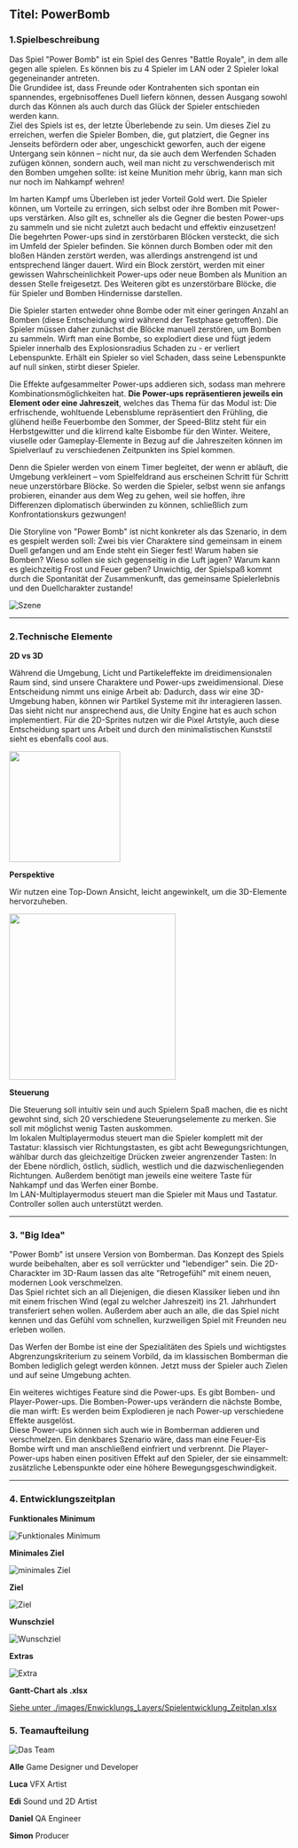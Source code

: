 ## Titel: PowerBomb

### 1.Spielbeschreibung 

Das Spiel "Power Bomb" ist ein Spiel des Genres "Battle Royale", in dem alle gegen alle spielen. Es können bis zu 4 Spieler im LAN oder 2 Spieler lokal gegeneinander antreten.  
Die Grundidee ist, dass Freunde oder Kontrahenten sich spontan ein spannendes, ergebnisoffenes Duell liefern können, dessen Ausgang sowohl durch das Können als auch durch das Glück der Spieler entschieden werden kann.  
Ziel des Spiels ist es, der letzte Überlebende zu sein. Um dieses Ziel zu erreichen, werfen die Spieler Bomben, die, gut platziert, die Gegner ins Jenseits befördern oder aber, ungeschickt geworfen, auch der eigene Untergang sein können – nicht nur, da sie auch dem Werfenden Schaden zufügen können, sondern auch, weil man nicht zu verschwenderisch mit den Bomben umgehen sollte: ist keine Munition mehr übrig, kann man sich nur noch im Nahkampf wehren! 

Im harten Kampf ums Überleben ist jeder Vorteil Gold wert. Die Spieler können, um Vorteile zu erringen, sich selbst oder ihre Bomben mit Power-ups verstärken. Also gilt es, schneller als die Gegner die besten Power-ups zu sammeln und sie nicht zuletzt auch bedacht und effektiv einzusetzen!  
Die begehrten Power-ups sind in zerstörbaren Blöcken versteckt, die sich im Umfeld der Spieler befinden. Sie können durch Bomben oder mit den bloßen Händen zerstört werden, was allerdings anstrengend ist und entsprechend länger dauert. Wird ein Block zerstört, werden mit einer gewissen Wahrscheinlichkeit Power-ups oder neue Bomben als Munition an dessen Stelle freigesetzt.
Des Weiteren gibt es unzerstörbare Blöcke, die für Spieler und Bomben Hindernisse darstellen.

Die Spieler starten entweder ohne Bombe oder mit einer geringen Anzahl an Bomben (diese Entscheidung wird während der Testphase getroffen). Die Spieler müssen daher zunächst die Blöcke manuell zerstören, um Bomben zu sammeln. 
Wirft man eine Bombe, so explodiert diese und fügt jedem Spieler innerhalb des Explosionsradius Schaden zu - er verliert Lebenspunkte.
Erhält ein Spieler so viel Schaden, dass seine Lebenspunkte auf null sinken, stirbt dieser Spieler.

Die Effekte aufgesammelter Power-ups addieren sich, sodass man mehrere Kombinationsmöglichkeiten hat.
**Die Power-ups repräsentieren jeweils ein Element oder eine Jahreszeit**, welches das Thema für das Modul ist: Die erfrischende, wohltuende Lebensblume repräsentiert den Frühling, die glühend heiße Feuerbombe den Sommer, der Speed-Blitz steht für ein Herbstgewitter und die klirrend kalte Eisbombe für den Winter. Weitere, viuselle oder Gameplay-Elemente in Bezug auf die Jahreszeiten können im Spielverlauf zu verschiedenen Zeitpunkten ins Spiel kommen.

Denn die Spieler werden von einem Timer begleitet, der wenn er abläuft, die Umgebung verkleinert – vom Spielfeldrand aus erscheinen Schritt für Schritt neue unzerstörbare Blöcke. So werden die Spieler, selbst wenn sie anfangs probieren, einander aus dem Weg zu gehen, weil sie hoffen, ihre Differenzen diplomatisch überwinden zu können, schließlich zum Konfrontationskurs gezwungen!

Die Storyline von "Power Bomb" ist nicht konkreter als das Szenario, in dem es gespielt werden soll: Zwei bis vier Charaktere sind gemeinsam in einem Duell gefangen und am Ende steht ein Sieger fest! Warum haben sie Bomben? Wieso sollen sie sich gegenseitig in die Luft jagen? Warum kann es gleichzeitig Frost und Feuer geben? Unwichtig, der Spielspaß kommt durch die Spontanität der Zusammenkunft, das gemeinsame Spielerlebnis und den Duellcharakter zustande!

![Szene](./images/FirstLook.png)

---


### 2.Technische Elemente


**2D vs 3D**

Während die Umgebung, Licht und Partikeleffekte im dreidimensionalen Raum sind, sind unsere Charaktere und Power-ups zweidimensional. Diese Entscheidung nimmt uns einige Arbeit ab:
Dadurch, dass wir eine 3D-Umgebung haben, können wir Partikel Systeme mit ihr interagieren lassen. Das sieht nicht nur ansprechend aus, die Unity Engine hat es auch schon implementiert. 
Für die 2D-Sprites nutzen wir die Pixel Artstyle, auch diese Entscheidung spart uns Arbeit und durch den minimalistischen Kunststil sieht es ebenfalls cool aus. 

<img src="./images/gifs/lucaWalking.gif" width="200" height="200" /> 

**Perspektive**

Wir nutzen eine Top-Down Ansicht, leicht angewinkelt, um die 3D-Elemente hervorzuheben.

<img src="./images/gifs/BombBombVideo.gif" height="300" width="300" />   

**Steuerung**

Die Steuerung soll intuitiv sein und auch Spielern Spaß machen, die es nicht gewohnt sind, sich 20 verschiedene Steuerungselemente zu merken. Sie soll mit möglichst wenig Tasten auskommen.  
Im lokalen Multiplayermodus steuert man die Spieler komplett mit der Tastatur: klassisch vier Richtungstasten, es gibt acht Bewegungsrichtungen, wählbar durch das gleichzeitige Drücken zweier angrenzender Tasten: In der Ebene nördlich, östlich, südlich, westlich und die dazwischenliegenden Richtungen. Außerdem benötigt man jeweils eine weitere Taste für Nahkampf und das Werfen einer Bombe.  
Im LAN-Multiplayermodus steuert man die Spieler mit Maus und Tastatur.  
Controller sollen auch unterstützt werden.

---

### 3. "Big Idea"

"Power Bomb" ist unsere Version von Bomberman. Das Konzept des Spiels wurde beibehalten, aber es soll verrückter und "lebendiger" sein. Die 2D-Charackter im 3D-Raum lassen das alte "Retrogefühl" mit einem neuen, modernen Look verschmelzen.  
Das Spiel richtet sich an all Diejenigen, die diesen Klassiker lieben und ihn mit einem frischen Wind (egal zu welcher Jahreszeit) ins 21. Jahrhundert transferiert sehen wollen. Außerdem aber auch an alle, die das Spiel nicht kennen und das Gefühl vom schnellen, kurzweiligen Spiel mit Freunden neu erleben wollen.

Das Werfen der Bombe ist eine der Spezialitäten des Spiels und wichtigstes Abgrenzungskriterium zu seinem Vorbild, da im klassischen Bomberman die Bomben lediglich gelegt werden können. Jetzt muss der Spieler auch Zielen und auf seine Umgebung achten.

Ein weiteres wichtiges Feature sind die Power-ups. Es gibt Bomben- und Player-Power-ups. Die Bomben-Power-ups verändern die nächste Bombe, die man wirft: Es werden beim Explodieren je nach Power-up verschiedene Effekte ausgelöst.  
Diese Power-ups können sich auch wie in Bomberman addieren und verschmelzen. Ein denkbares Szenario wäre, dass man eine Feuer-Eis Bombe wirft und man anschließend einfriert und verbrennt.
Die Player-Power-ups haben einen positiven Effekt auf den Spieler, der sie einsammelt: zusätzliche Lebenspunkte oder eine höhere Bewegungsgeschwindigkeit.

---

### 4. Entwicklungszeitplan


**Funktionales Minimum**


![Funktionales Minimum](./images/Entwicklungs_Layers/funktionales_Minimum.png)

**Minimales Ziel**

![minimales Ziel](./images/Entwicklungs_Layers/minimales_Ziel.png)

**Ziel**

![Ziel](./images/Entwicklungs_Layers/Ziel.png)


**Wunschziel**

![Wunschziel](./images/Entwicklungs_Layers/WunschZiel.png)

**Extras**

![Extra](./images/Entwicklungs_Layers/Extra.png)

**Gantt-Chart als .xlsx**

[Siehe unter ./images/Enwicklungs_Layers/Spielentwicklung_Zeitplan.xlsx](./images/Entwicklungs_Layers/Spielentwicklung_Zeitplan.xlsx)

### 5. Teamaufteilung

![Das Team](./images/Characters_Draft.png)

**Alle** Game Designer und Developer

**Luca** VFX Artist

**Edi** Sound und 2D Artist

**Daniel** QA Engineer

**Simon** Producer
